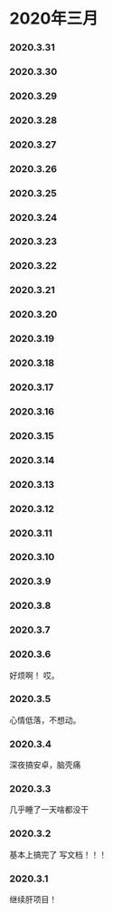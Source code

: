 # 2020年三月

### 2020.3.31
### 2020.3.30 
### 2020.3.29 
### 2020.3.28 
### 2020.3.27
### 2020.3.26 
### 2020.3.25 
### 2020.3.24 
### 2020.3.23 
### 2020.3.22 
### 2020.3.21 
### 2020.3.20 
### 2020.3.19 
### 2020.3.18
### 2020.3.17  
### 2020.3.16
### 2020.3.15
### 2020.3.14
### 2020.3.13
### 2020.3.12
### 2020.3.11
### 2020.3.10
### 2020.3.9
### 2020.3.8
### 2020.3.7
### 2020.3.6
好烦啊！ 哎。
### 2020.3.5
心情低落，不想动。
### 2020.3.4
深夜搞安卓，脑壳痛
### 2020.3.3
几乎睡了一天啥都没干 
### 2020.3.2
基本上搞完了 写文档！！！
### 2020.3.1
继续肝项目！
